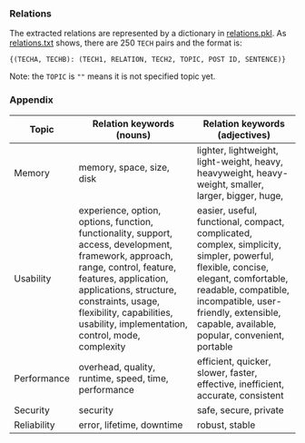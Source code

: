 ### Relations

The extracted relations are represented by a dictionary in [relations.pkl](https://github.com/hy3440/diffSimilarTech/blob/master/example/relations.pkl). As [relations.txt](https://github.com/hy3440/diffSimilarTech/blob/master/example/relations.txt) shows, there are 250 `TECH` pairs and the format is:

```
{(TECHA, TECHB): (TECH1, RELATION, TECH2, TOPIC, POST ID, SENTENCE)}
```

Note: the `TOPIC` is `""` means it is not specified topic yet.

### Appendix

| Topic       | Relation keywords (nouns)                                    | Relation keywords (adjectives)                               |
| ----------- | ------------------------------------------------------------ | ------------------------------------------------------------ |
| Memory      | memory, space, size, disk                                    | lighter, lightweight, light-weight, heavy, heavyweight, heavy-weight, smaller, larger, bigger, huge, |
| Usability   | experience, option, options, function, functionality, support, access, development, framework, approach, range, control, feature, features, application, applications, structure, constraints, usage, flexibility, capabilities, usability, implementation, control, mode, complexity | easier, useful, functional, compact, complicated, complex, simplicity, simpler, powerful, flexible, concise, elegant, comfortable, readable, compatible, incompatible, user-friendly, extensible, capable, available, popular, convenient, portable |
| Performance | overhead, quality, runtime, speed, time, performance         | efficient,  quicker, slower, faster, effective, inefficient, accurate, consistent |
| Security    | security                                                     | safe, secure, private                                        |
| Reliability | error, lifetime, downtime                                    | robust, stable                                               |




